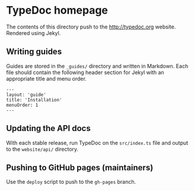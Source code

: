 # TypeDoc homepage
The contents of this directory push to the http://typedoc.org website. Rendered using Jekyl.

## Writing guides
Guides are stored in the `_guides/` directory and written in Markdown. Each file should contain the following header section for Jekyl with an appropriate title and menu order.

```
---
layout: 'guide'
title: 'Installation'
menuOrder: 1
---
```

## Updating the API docs
With each stable release, run TypeDoc on the `src/index.ts` file and output to the `website/api/` directory.

## Pushing to GitHub pages (maintainers)
Use the `deploy` script to push to the `gh-pages` branch.
